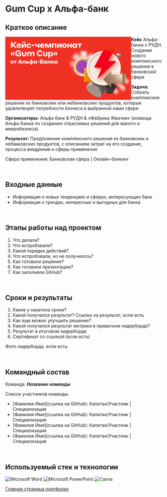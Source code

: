 # Gum Cup x Альфа-банк

## Краткое описание

<img src="https://github.com/ArturArtikov/Portfolio/blob/main/1_media/3_case_championships_projects/case_projects5.png" height=200 align="left"> 

__Кейс__ Альфа-банка x РУДН. Создание нового комплексного решения в банковской сфере

__Задача:__ Собрать комплексное решение из банковских или небанковских продуктов, которые удовлетворят потребности бизнеса в выбранной нами сфере

__Организаторы:__ Альфа банк & РУДН & «Фабрика Жвачки» (команда Альфа-Банка по созданию отраслевых решений для малого и микробизнеса)

__Результат:__ Предложение комплексного решения из банковских и небанковских продуктов, с описанием затрат на его создание, процесса внедрения и сферы применения

Сфера применения: Банковская сфера | Онлайн-банкинг

<br/>

## Входные данные

* Информация о новых тенденциях и сферах, интересующих банк
* Информация о трендах, интересных и выгодных для банка

<br/>

## Этапы работы над проектом

1. Что делали?
2. Что испробовали?
3. Какой порядок действий?
4. Что испробовали, но не получилось?
5. Как готовили решение?
6. Как готовили презентацию?
7. Как заполняли GitHub?

<br/>

## Сроки и результаты

1. Какие у хакатона сроки?
2. Какой получился результат? Ссылка на результат, если есть
3. Как еще можно улучшить решение?
4. Какой получился результат метрики в приватном лидерборде?
5. Результат в итоговом лидерборде
6. Сертификат со ссылкой (если есть)

Фото лидерборда, если есть:


<img src="" height=200 align="left"> 

<br/>

## Командный состав

Команда: __*Название команды*__

Список участников команды:

* [Фамилия Имя](ссылка на GitHub): Капитан/Участник | Специализация
* [Фамилия Имя](ссылка на GitHub): Капитан/Участник | Специализация
* [Фамилия Имя](ссылка на GitHub): Капитан/Участник | Специализация
* [Фамилия Имя](ссылка на GitHub): Капитан/Участник | Специализация

<br/>

## Используемый стек и технологии

![Microsoft Word](https://img.shields.io/badge/Microsoft_Word-2B579A?style=for-the-badge&logo=microsoft-word&logoColor=white)
![Microsoft PowerPoint](https://img.shields.io/badge/Microsoft_PowerPoint-B7472A?style=for-the-badge&logo=microsoft-powerpoint&logoColor=white)
![Canva](https://img.shields.io/badge/Canva-%2300C4CC.svg?style=for-the-badge&logo=Canva&logoColor=white)

[Главная страница портфолио](https://github.com/ArturArtikov/Portfolio/blob/main/README.md)
